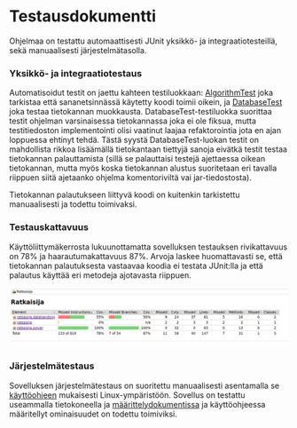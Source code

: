 # Testausdokumentti

Ohjelmaa on testattu automaattisesti JUnit yksikkö- ja integraatiotesteillä, sekä manuaalisesti järjestelmätasolla.

### Yksikkö- ja integraatiotestaus

Automatisoidut testit on jaettu kahteen testiluokkaan: [AlgorithmTest](https://github.com/tibe314/Sanajahtiratkaisija/blob/master/Ratkaisija/src/test/java/ratkaisija/AlgorithmTest.java) joka tarkistaa että sananetsinnässä käytetty koodi toimii oikein, ja [DatabaseTest](https://github.com/tibe314/Sanajahtiratkaisija/blob/master/Ratkaisija/src/test/java/ratkaisija/DatabaseTest.java) joka testaa tietokannan muokkausta. DatabaseTest-testiluokka suorittaa testit ohjelman varsinaisessa tietokannassa joka ei ole fiksua, mutta testitiedoston implementointi olisi vaatinut laajaa refaktorointia jota en ajan loppuessa ehtinyt tehdä. Tästä syystä DatabaseTest-luokan testit on mahdollista rikkoa lisäämällä tietokantaan tiettyjä sanoja eivätkä testit testaa tietokannan palauttamista (sillä se palauttaisi testejä ajettaessa oikean tietokannan, mutta myös koska tietokannan alustus suoritetaan eri tavalla riippuen siitä ajetaanko ohjelma komentoriviltä vai jar-tiedostosta).

Tietokannan palautukseen liittyvä koodi on kuitenkin tarkistettu manuaalisesti ja todettu toimivaksi.

### Testauskattavuus

Käyttöliittymäkerrosta lukuunottamatta sovelluksen testauksen rivikattavuus on 78% ja haarautumakattavuus 87%. Arvoja laskee huomattavasti se, että tietokannan palautuksesta vastaavaa koodia ei testata JUnit:lla ja että palautus käyttää eri metodeja ajotavasta riippuen.

![Testikattavuuskuva](https://github.com/tibe314/Sanajahtiratkaisija/blob/master/dokumentointi/kuvat/testikattavuus.png)


### Järjestelmätestaus

Sovelluksen järjestelmätestaus on suoritettu manuaalisesti asentamalla se [käyttöohjeen](https://github.com/tibe314/Sanajahtiratkaisija/blob/master/dokumentointi/kayttoohje.md) mukaisesti Linux-ympäristöön. Sovellus on testattu useammalla tietokoneella ja [määrittelydokumentissa](https://github.com/tibe314/Sanajahtiratkaisija/blob/master/dokumentointi/vaatimusmaarittely.md) ja käyttöohjeessa määritellyt ominaisuudet on todettu toimiviksi.
